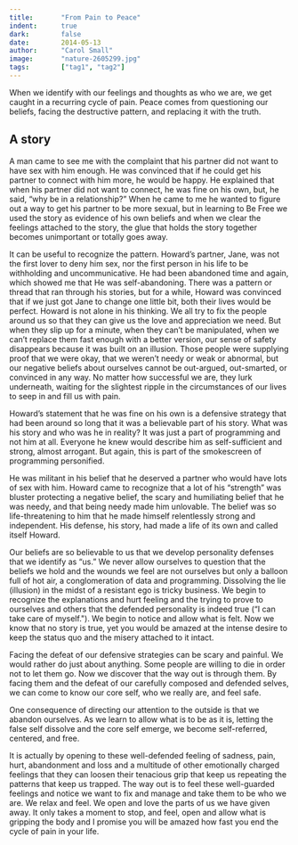 ```yaml
---
title:       "From Pain to Peace"
indent:      true
dark:        false
date:        2014-05-13
author:      "Carol Small"
image:       "nature-2605299.jpg"
tags:        ["tag1", "tag2"]
---
```


When we identify with our feelings and thoughts as who we are, we get caught in
a recurring cycle of pain. Peace comes from questioning our beliefs, facing the
destructive pattern, and replacing it with the truth.

## A story

A man came to see me with the complaint that his partner did not want to have
sex with him enough. He was convinced that if he could get his partner to
connect with him more, he would be happy. He explained that when his partner did
not want to connect, he was fine on his own, but, he said, “why be in a
relationship?” When he came to me he wanted to figure out a way to get his
partner to be more sexual, but in learning to Be Free we used the story as
evidence of his own beliefs and when we clear the feelings attached to the
story, the glue that holds the story together becomes unimportant or totally
goes away.

It can be useful to recognize the pattern. Howard’s partner, Jane, was not the
first lover to deny him sex, nor the first person in his life to be withholding
and uncommunicative. He had been abandoned time and again, which showed me that
He was self-abandoning. There was a pattern or thread that ran through his
stories, but for a while, Howard was convinced that if we just got Jane to
change one little bit, both their lives would be perfect. Howard is not alone in
his thinking. We all try to fix the people around us so that they can give us
the love and appreciation we need. But when they slip up for a minute, when they
can’t be manipulated, when we can’t replace them fast enough with a better
version, our sense of safety disappears because it was built on an illusion.
Those people were supplying proof that we were okay, that we weren’t needy or
weak or abnormal, but our negative beliefs about ourselves cannot be out-argued,
out-smarted, or convinced in any way. No matter how successful we are, they lurk
underneath, waiting for the slightest ripple in the circumstances of our lives
to seep in and fill us with pain.

Howard’s statement that he was fine on his own is a defensive strategy that had
been around so long that it was a believable part of his story. What was his
story and who was he in reality?  It was just a part of programming and not him
at all. Everyone he knew would describe him as self-sufficient and strong,
almost arrogant. But again, this is part of the smokescreen of programming
personified.

He was militant in his belief that he deserved a partner who would have lots of
sex with him. Howard came to recognize that a lot of his “strength” was bluster
protecting a negative belief, the scary and humiliating belief that he was
needy, and that being needy made him unlovable. The belief was so
life-threatening to him that he made himself relentlessly strong and
independent. His defense, his story, had made a life of its own and called
itself Howard.

Our beliefs are so believable to us that we develop personality defenses that we
identify as “us.” We never allow ourselves to question that the beliefs we hold
and the wounds we feel are not ourselves but only a balloon full of hot air, a
conglomeration of data and programming. Dissolving the lie (illusion) in the
midst of a resistant ego is tricky business. We begin to recognize the
explanations and hurt feeling and the trying to prove to ourselves and others
that the defended personality is indeed true (“I can take care of myself."). We
begin to notice and allow what is felt. Now we know that no story is true, yet
you would be amazed at the intense desire to keep the status quo and the misery
attached to it intact.

Facing the defeat of our defensive strategies can be scary and painful. We would
rather do just about anything. Some people are willing to die in order not to
let them go. Now we discover that the way out is through them. By facing them
and the defeat of our carefully composed and defended selves, we can come to
know our core self, who we really are, and feel safe.

One consequence of directing our attention to the outside is that we abandon
ourselves. As we learn to allow what is to be as it is, letting the false self
dissolve and the core self emerge, we become self-referred, centered, and free.

It is actually by opening to these well-defended feeling of sadness, pain, hurt,
abandonment and loss and a multitude of other emotionally charged feelings that
they can loosen their tenacious grip that keep us repeating the patterns that
keep us trapped. The way out is to feel these well-guarded feelings and notice
we want to fix and manage and take them to be who we are. We relax and feel. We
open and love the parts of us we have given away. It only takes a moment to
stop, and feel, open and allow what is gripping the body and I promise you will
be amazed how fast you end the cycle of pain in your life.
